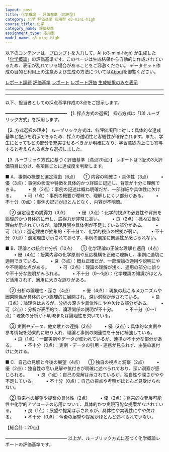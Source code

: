 ```yaml
---
layout: post
title: 化学概論 - 評価基準 (応用型)
category: 化学 評価基準 応用型 o3-mini-high
course_title: 化学
category_name: 評価基準
assignment_type: 応用型
model_name: o3-mini-high
---
```


以下のコンテンツは、[プロンプト](https://github.com/takedatoshiyuki/synthetic_assignments/tree/main/generated/化学/o3-mini-high/prompt_評価基準-応用型.md)を入力して、AI (o3-mini-high) が生成した「[化学概論](/contents/化学/)」の評価基準です。このページは生成結果から自動的に作成されているため、表示が乱れている場合があることをご容赦ください。
データセット作成の目的と利用上の注意および生成の方法については[About](/About)を御覧ください。

[レポート課題](../レポート課題-応用型)
[評価基準](../評価基準-応用型)
[レポート](../レポート-応用型)
[レポート評価](../レポート評価-応用型)
[生成結果のみを表示](https://github.com/takedatoshiyuki/synthetic_assignments/tree/main/generated/化学/o3-mini-high/評価基準-応用型.md)
  

***
***
  
以下、担当者としての採点基準作成の3点をご提示します。

━━━━━━━━━━━━━━
【1. 採点方式の選択】
採点方式は「(3) ルーブリック方式」を採用します。
  
【2. 方式選択の理由】
ルーブリック方式は、各評価項目に対して具体的な達成基準と配点を明示できるため、採点の透明性と客観性が確保されます。また、学生にとってもどの部分を充実させるべきかが明確になり、学習意欲向上にも寄与すると考えられる点から選択しました。

【3. ルーブリック方式に基づく評価基準（満点20点）】
レポートは下記の3大評価項目に分け、各項目ごとに達成度を判断します。

■ A．事例の概要と選定理由（6点）
 ① 内容の明確さ・具体性（3点）
  • 優（3点）：事例の状況や特徴を具体的かつ詳細に記述し、背景が十分に理解できる。
  • 良（2点）：事例の記述は概ね明確だが、一部詳細や具体性に欠ける。
  • 可（1点）：事例の概要が曖昧で、理解しにくい部分がある。
  • 不十分（0点）：事例の記述がほとんどなく、内容が不明瞭。

 ② 選定理由の説得力（3点）
  • 優（3点）：化学的視点の必要性や背景を論理的かつ具体的に示し、説得力が非常に高い。
  • 良（2点）：概ね妥当な理由が示されているが、論理展開や具体例が不足している部分がある。
  • 可（1点）：選定理由が抽象的・不十分で、化学的視点の根拠が弱い。
  • 不十分（0点）：選定理由が示されておらず、事例の選定に関連性が感じられない。

■ B．理論との統合と分析（10点）
 ① 化学理論の正確な理解と適用（4点）
  • 優（4点）：授業内容の化学原則や反応機構を正確に理解し、事例に適切に適用できている。
  • 良（3点）：概ね正確だが、一部理論の適用や説明にやや不明瞭な点がある。
  • 可（2点）：理論の理解が浅く、適用の部分に誤りや不十分な説明がみられる。
  • 不十分（0～1点）：化学理論の知識がほとんど活用されず、適用に大きな誤りがある。

 ② 分析の論理性・深さ（4点）
  • 優（4点）：現象の起こるメカニズムや因果関係が具体的かつ論理的に展開され、深い洞察が示されている。
  • 良（3点）：論理性はあるが、分析の深さや具体性にやや欠ける部分がある。
  • 可（2点）：分析が表面的で、論理関係の説明が不十分。
  • 不十分（0～1点）：現象の分析が不明瞭または論理性を欠いている。

 ③ 実例やデータ、他文献との連携（2点）
  • 優（2点）：具体的な実例や参考情報を効果的に取り入れ、理論と事例の関連性を十分に補強している。
  • 良（1点）：一部実例やデータが使われているが、連携が不十分な部分がある。
  • 不十分（0点）：実例・データの引用・連携が見られず、主張の裏付けに欠ける。

■ C．自己の見解と今後の展望（4点）
 ① 独自の視点と洞察（2点）
  • 優（2点）：独自性の高い見解や気付きが明確に述べられており、深い洞察が感じられる。
  • 良（1点）：自己の見解は示されているが、独自性や深さがやや不足している。
  • 不十分（0点）：自己の視点や考察がほとんど見受けられない。

 ② 将来への展望や提案の具体性（2点）
  • 優（2点）：将来的な発展可能性や化学的アプローチの応用について、具体的かつ実現可能な提案がなされている。
  • 良（1点）：展望や提案は示されるが、具体性や実現性にやや欠ける。
  • 不十分（0点）：今後の展望や提案がほとんど述べられていない。

【総合計：20点】

━━━━━━━━━━━━━━
以上が、ルーブリック方式に基づく化学概論レポートの評価基準です。
